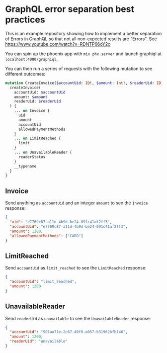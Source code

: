 # GraphQL error separation best practices

This is an example repository showing how to implement a better separation of Errors in GraphQL so that
not all non-expected results are "Errors". See https://www.youtube.com/watch?v=RDNTP66oY2o

You can spin up the phoenix app with `mix phx.server` and launch graphiql at `localhost:4000/graphiql`.

You can then run a series of requests with the following mutation to see different outcomes:

```graphql
mutation CreateInvoice($accountUid: ID!, $amount: Int!, $readerUid: ID) {
  createInvoice(
    accountUid: $accountUid
    amount: $amount
    readerUid: $readerUid
  ) {
    ... on Invoice {
      uid
      amount
      accountUid
      allowedPaymentMethods
    }
    ... on LimitReached {
      limit
    }
    ... on UnavailableReader {
      readerStatus
    }
    __typename
  }
}
```

## Invoice

Send anything as `accountUid` and an integer `amount` to see the `Invoice` response:

```json
{
  "uid": "e7769c87-a11d-4b9d-be24-091c41af2ff3",
  "accountUid": "e7769c87-a11d-4b9d-be24-091c41af2ff3",
  "amount": 1200,
  "allowedPaymentMethods": ["CARD"]
}
```

## LimitReached

Send `accountUid` as `limit_reached` to see the `LimitReached` response:

```json
{
  "accountUid": "limit_reached",
  "amount": 1200
}
```

## UnavailableReader

Send `readerUid` as `unavailable` to see the `UnavailableReader` response:

```json
{
  "accountUid": "901aa71e-2c67-49f0-a057-b31962bfb146",
  "amount": 1200,
  "readerUid": "unavailable"
}
```
